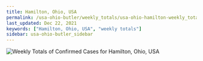 ```yaml
---
title: Hamilton, Ohio, USA
permalink: /usa-ohio-butler/weekly_totals/usa-ohio-hamilton-weekly_totals.html
last_updated: Dec 22, 2021
keywords: ["Hamilton, Ohio, USA", "weekly totals"]
sidebar: usa-ohio-butler_sidebar
---
```


![Weekly Totals of Confirmed Cases for Hamilton, Ohio, USA](/covid_tracker/images/graphs/usa-ohio-hamilton-weekly_totals_graph.png)
